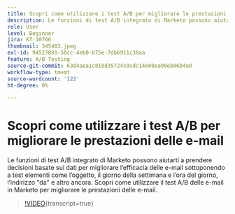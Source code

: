 ```yaml
---
title: Scopri come utilizzare i test A/B per migliorare le prestazioni delle e-mail
description: Le funzioni di test A/B integrato di Marketo possono aiutarti a prendere decisioni basate sui dati per migliorare l’efficacia delle e-mail sottoponendo a test elementi come l’oggetto, il giorno della settimana e l’ora del giorno, l’indirizzo "da" e altro ancora. Scopri come utilizzare il test A/B delle e-mail in Marketo per migliorare le prestazioni delle e-mail.
role: User
level: Beginner
jira: KT-10766
thumbnail: 345483.jpeg
exl-id: 94527801-50cc-4eb0-b75e-7db6911c38aa
feature: A/B Testing
source-git-commit: 63d4aea1c818d35724c0cdc14e69ea00eb06b4a0
workflow-type: tm+mt
source-wordcount: '122'
ht-degree: 0%

---
```


# Scopri come utilizzare i test A/B per migliorare le prestazioni delle e-mail

Le funzioni di test A/B integrato di Marketo possono aiutarti a prendere decisioni basate sui dati per migliorare l’efficacia delle e-mail sottoponendo a test elementi come l’oggetto, il giorno della settimana e l’ora del giorno, l’indirizzo &quot;da&quot; e altro ancora. Scopri come utilizzare il test A/B delle e-mail in Marketo per migliorare le prestazioni delle e-mail.

>[!VIDEO](https://video.tv.adobe.com/v/345483/?quality=12&learn=on){transcript=true}
